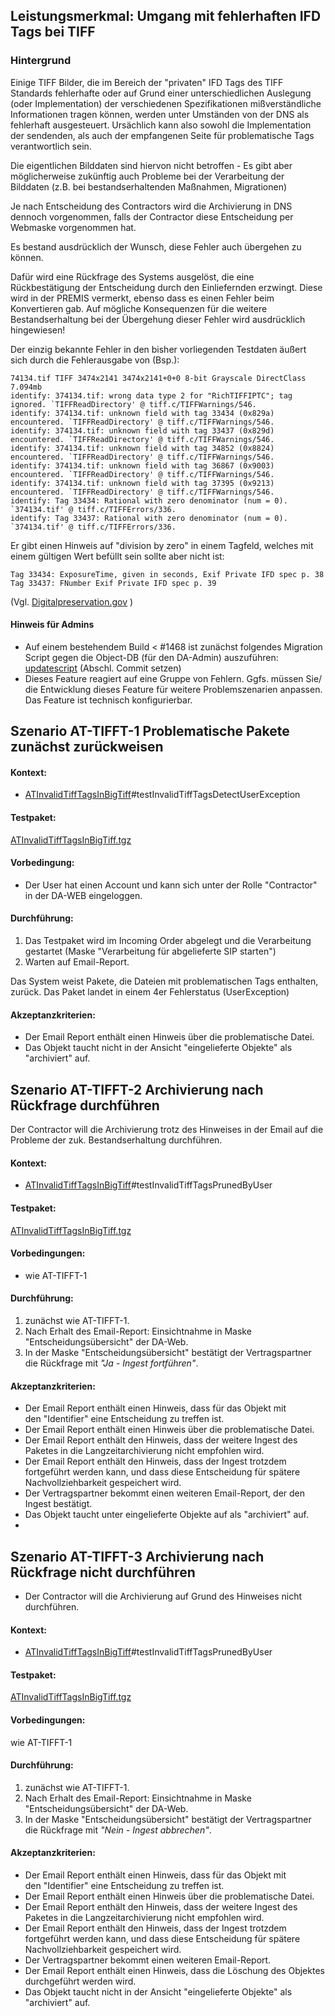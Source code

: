 ## Leistungsmerkmal: Umgang mit fehlerhaften IFD Tags bei TIFF

### Hintergrund

Einige TIFF Bilder, die im Bereich der "privaten" IFD Tags des TIFF Standards fehlerhafte oder auf Grund einer unterschiedlichen Auslegung (oder Implementation) der verschiedenen Spezifikationen mißverständliche Informationen tragen können, werden unter Umständen von der DNS als fehlerhaft ausgesteuert. Ursächlich kann also sowohl die Implementation der sendenden, als auch der empfangenen Seite für problematische Tags verantwortlich sein. 

Die eigentlichen Bilddaten sind hiervon nicht betroffen - Es gibt aber möglicherweise zukünftig auch Probleme bei der Verarbeitung der Bilddaten (z.B. bei bestandserhaltenden Maßnahmen, Migrationen)

Je nach Entscheidung des Contractors wird die Archivierung in DNS dennoch vorgenommen, falls der Contractor diese Entscheidung per Webmaske vorgenommen hat. 

Es bestand ausdrücklich der Wunsch, diese Fehler auch übergehen zu können. 

Dafür wird eine Rückfrage des Systems ausgelöst, die eine Rückbestätigung der Entscheidung durch den Einliefernden erzwingt. Diese wird in der PREMIS vermerkt, ebenso dass es einen Fehler beim Konvertieren gab. Auf mögliche Konsequenzen für die weitere Bestandserhaltung bei der Übergehung dieser Fehler wird ausdrücklich hingewiesen! 

Der einzig bekannte Fehler in den bisher vorliegenden Testdaten äußert sich durch die Fehlerausgabe von (Bsp.): 
```
74134.tif TIFF 3474x2141 3474x2141+0+0 8-bit Grayscale DirectClass 7.094mb 
identify: 374134.tif: wrong data type 2 for "RichTIFFIPTC"; tag ignored. `TIFFReadDirectory' @ tiff.c/TIFFWarnings/546.
identify: 374134.tif: unknown field with tag 33434 (0x829a) encountered. `TIFFReadDirectory' @ tiff.c/TIFFWarnings/546.
identify: 374134.tif: unknown field with tag 33437 (0x829d) encountered. `TIFFReadDirectory' @ tiff.c/TIFFWarnings/546.
identify: 374134.tif: unknown field with tag 34852 (0x8824) encountered. `TIFFReadDirectory' @ tiff.c/TIFFWarnings/546.
identify: 374134.tif: unknown field with tag 36867 (0x9003) encountered. `TIFFReadDirectory' @ tiff.c/TIFFWarnings/546.
identify: 374134.tif: unknown field with tag 37395 (0x9213) encountered. `TIFFReadDirectory' @ tiff.c/TIFFWarnings/546.
identify: Tag 33434: Rational with zero denominator (num = 0). `374134.tif' @ tiff.c/TIFFErrors/336.
identify: Tag 33437: Rational with zero denominator (num = 0). `374134.tif' @ tiff.c/TIFFErrors/336.
```

Er gibt einen Hinweis auf "division by zero" in einem Tagfeld, welches mit einem gültigen Wert befüllt sein sollte aber nicht ist:
```
Tag 33434: ExposureTime, given in seconds, Exif Private IFD spec p. 38  
Tag 33437: FNumber Exif Private IFD spec p. 39
```
(Vgl. [Digitalpreservation.gov](http://www.digitalpreservation.gov/formats/content/tiff_tags.shtml) )

#### Hinweis für Admins
- Auf einem bestehendem Build < #1468 ist zunächst folgendes Migration Script gegen die Object-DB (für den DA-Admin) auszuführen:
[updatescript](../../../src/main/sql/migration8.sql) (Abschl. Commit setzen)
- Dieses Feature reagiert auf eine Gruppe von Fehlern. Ggfs. müssen Sie/ die Entwicklung dieses Feature für weitere Problemszenarien anpassen. Das Feature ist technisch konfigurierbar.   

## Szenario AT-TIFFT-1 Problematische Pakete zunächst zurückweisen

#### Kontext:

* [ATInvalidTiffTagsInBigTiff](../../test/java/de/uzk/hki/da/at/ATInvalidTiffTagsInBigTiff.java)#testInvalidTiffTagsDetectUserException

#### Testpaket:

[ATInvalidTiffTagsInBigTiff.tgz](https://cdn.rawgit.com/da-nrw/DNSCore/master/ContentBroker/src/test/resources/at/ATInvalidTiffTagsInBigTiff.tgz) 

#### Vorbedingung:

* Der User hat einen Account und kann sich unter der Rolle "Contractor" in der DA-WEB&nbsp;eingeloggen.

#### Durchführung:

1. Das Testpaket wird im Incoming Order abgelegt und die Verarbeitung gestartet (Maske "Verarbeitung für abgelieferte SIP starten")
1. Warten auf Email-Report.

Das System weist Pakete, die Dateien mit problematischen Tags enthalten, zurück. Das Paket landet in einem 4er Fehlerstatus (UserException)

#### Akzeptanzkriterien:

* Der Email Report enthält einen Hinweis über die problematische Datei.
* Das Objekt taucht nicht in der Ansicht "eingelieferte Objekte" als "archiviert" auf.

## Szenario AT-TIFFT-2 Archivierung nach Rückfrage durchführen 

Der Contractor will die Archivierung trotz des Hinweises in der Email auf die Probleme der zuk. Bestandserhaltung durchführen.

#### Kontext:

* [ATInvalidTiffTagsInBigTiff](../../test/java/de/uzk/hki/da/at/ATInvalidTiffTagsInBigTiff.java)#testInvalidTiffTagsPrunedByUser

#### Testpaket:

[ATInvalidTiffTagsInBigTiff.tgz](https://cdn.rawgit.com/da-nrw/DNSCore/master/ContentBroker/src/test/resources/at/ATInvalidTiffTagsInBigTiff.tgz) 

#### Vorbedingungen:

* wie AT-TIFFT-1

#### Durchführung:

1. zunächst wie AT-TIFFT-1.
1. Nach Erhalt des Email-Report: Einsichtnahme in Maske "Entscheidungsübersicht" der DA-Web.
1. In der Maske "Entscheidungsübersicht" bestätigt der Vertragspartner die Rückfrage mit *"Ja - Ingest fortführen"*.

#### Akzeptanzkriterien:

* Der Email Report enthält einen Hinweis, dass für das Objekt mit den&nbsp;﻿"Identifier" eine Entscheidung zu treffen ist.
* Der Email Report enthält einen Hinweis über die problematische Datei.
* Der Email Report enthält den Hinweis, dass der weitere Ingest des Paketes in die Langzeitarchivierung nicht empfohlen wird.
* Der Email Report enthält den Hinweis, dass der Ingest trotzdem fortgeführt werden kann, und dass diese Entscheidung für spätere Nachvollziehbarkeit gespeichert wird.
* Der Vertragspartner bekommt einen weiteren Email-Report, der den Ingest bestätigt.
* Das Objekt taucht unter eingelieferte Objekte auf als "archiviert" auf.&nbsp;
* &nbsp;

## Szenario AT-TIFFT-3 Archivierung nach Rückfrage nicht durchführen 

* Der Contractor will die Archivierung auf Grund des Hinweises nicht durchführen.

#### Kontext:

* [ATInvalidTiffTagsInBigTiff](../../test/java/de/uzk/hki/da/at/ATInvalidTiffTagsInBigTiff.java)#testInvalidTiffTagsPrunedByUser

#### Testpaket:

[ATInvalidTiffTagsInBigTiff.tgz](https://cdn.rawgit.com/da-nrw/DNSCore/master/ContentBroker/src/test/resources/at/ATInvalidTiffTagsInBigTiff.tgz)

#### Vorbedingungen:

wie AT-TIFFT-1

#### Durchführung:

1. zunächst wie AT-TIFFT-1.
1. Nach Erhalt des Email-Report: Einsichtnahme in Maske "Entscheidungsübersicht" der DA-Web.
1. In der Maske "Entscheidungsübersicht" bestätigt der Vertragspartner die Rückfrage mit *"Nein - Ingest abbrechen"*.

#### Akzeptanzkriterien:

* Der Email Report enthält einen Hinweis,&nbsp;dass für das Objekt mit den&nbsp;﻿"Identifier" eine Entscheidung zu treffen ist.
* Der Email Report enthält einen Hinweis über die problematische Datei.
* Der Email Report enthält den Hinweis, dass der weitere Ingest des Paketes in die Langzeitarchivierung nicht empfohlen wird.
* Der Email Report enthält den Hinweis, dass der Ingest trotzdem fortgeführt werden kann, und dass diese Entscheidung für spätere Nachvollziehbarkeit gespeichert wird.
* Der Vertragspartner bekommt einen weiteren Email-Report.
* Der Email Report enthält einen Hinweis, dass die Löschung des Objektes durchgeführt werden wird.
* Das Objekt taucht nicht in der Ansicht "eingelieferte Objekte" als "archiviert" auf.
